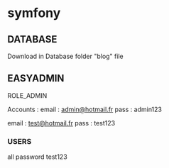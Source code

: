 # symfony
## DATABASE ##
Download in Database folder "blog" file
## EASYADMIN ##
ROLE_ADMIN 

Accounts : 
email : admin@hotmail.fr
pass : admin123

email : test@hotmail.fr
pass : test123

### USERS ###
all password test123
